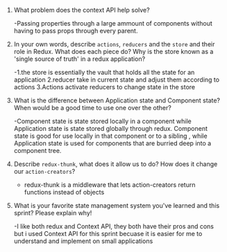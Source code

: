 1. What problem does the context API help solve?

    -Passing properties through a large ammount of components without having to pass props through every parent.

1. In your own words, describe `actions`, `reducers` and the `store` and their role in Redux. What does each piece do? Why is the store known as a 'single source of truth' in a redux application?

    -1.the store is essentially the vault that holds all the state for an application
    2.reducer take in current state and adjust them according to actions
    3.Actions activate reducers to change state in the store

1. What is the difference between Application state and Component state? When would be a good time to use one over the other?

    -Component state is state stored locally in a component while Application state is state stored globally through redux. Component state is good for use locally in that component or to a sibling , while Application state is used for components that are burried deep into a component tree.

1. Describe `redux-thunk`, what does it allow us to do? How does it change our `action-creators`?

    - redux-thunk is a middleware that lets action-creators return functions instead of objects

1. What is your favorite state management system you've learned and this sprint? Please explain why!

    -I like both redux and Context API, they both have their pros and cons but i used Context API for this sprint becuase it is easier for me to understand and implement on small applications

